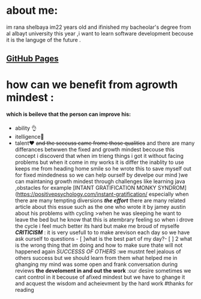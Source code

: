 # about me:
im rana shelbaya im22 years old and ifinished my bacheolar's degree from al albayt university this year ,i want to learn software development becouse it is the languge of the future .
## [GitHub Pages](https://github.com/RANA469) 
# how can we benefit from agrowth mindest :
#### which is beileve that the person can improve his:
- ability 👌
- itelligence💖
- talent❤
~~and the seccuss came frome those qualities~~
and there are many differances betwwen the fixed and growth mindest 
becouse this concept i discoverd that when im trieng things i got it without facing  problems but when it come in my works it is differ 
the inablity to use keeps me from heading home smile so he wrote this to save myself out for fixed mindedness so we can help ourself by develpe our mind
)we can maintaning growth mindest through challenges like learning java ,obstacles for example [INTANT GRATIFICATION MONKY SYNDROM](https://positivepsychology.com/instant-gratification/ especially when there are many tempting diversions 
***the effort***
there are many related article about this essue such as the one who wrote it by jamey austin about his problems with cycling >when he was sleeping he want to leave the bed but he know that this is atembrary feeling so when i drove the cycle i feel much better its hard but make me broud of myselfe
***CRITICISM*** : it is very usefull to to make arevison each day so we have ask ourself to questions - [ ]what is the best part of my day?- [ ] 2 what is the wrong thing that im doing and how to make sure thate will not happened again 
*SUCCESSS OF OTHERS* :we mustnt feel jealous  of others success but we should learn from them 
what helped me in ghanging my mind was some open and frank conversation during reviews 
**the develoment in and out the work** :our desire sometimes we cant control in it becouse of afixed mindest but we have to ghange it and acquest the wisdom and acheievment by the hard work 
#thanks for reading 





